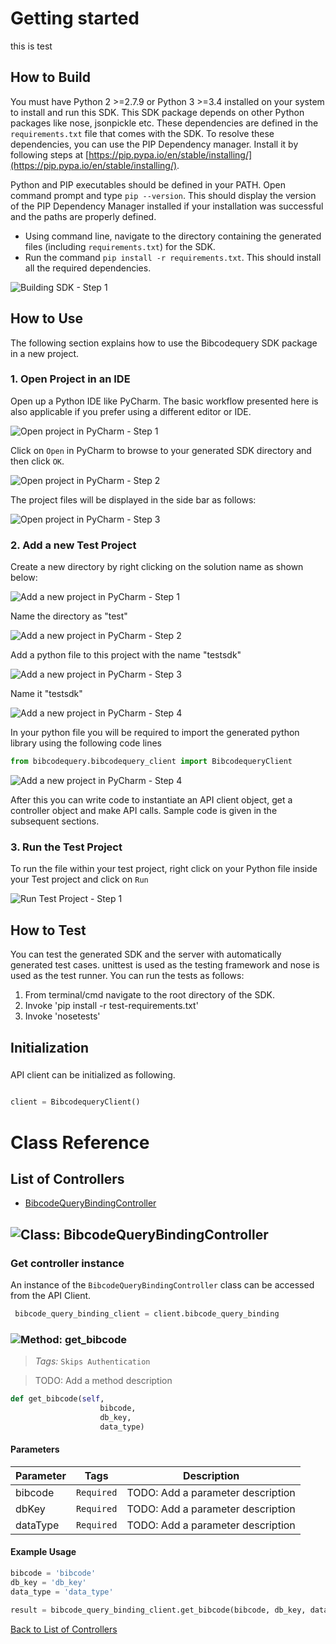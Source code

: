 # Getting started

this is test

## How to Build


You must have Python 2 >=2.7.9 or Python 3 >=3.4 installed on your system to install and run this SDK. This SDK package depends on other Python packages like nose, jsonpickle etc. 
These dependencies are defined in the ```requirements.txt``` file that comes with the SDK.
To resolve these dependencies, you can use the PIP Dependency manager. Install it by following steps at [https://pip.pypa.io/en/stable/installing/](https://pip.pypa.io/en/stable/installing/).

Python and PIP executables should be defined in your PATH. Open command prompt and type ```pip --version```.
This should display the version of the PIP Dependency Manager installed if your installation was successful and the paths are properly defined.

* Using command line, navigate to the directory containing the generated files (including ```requirements.txt```) for the SDK.
* Run the command ```pip install -r requirements.txt```. This should install all the required dependencies.

![Building SDK - Step 1](https://apidocs.io/illustration/python?step=installDependencies&workspaceFolder=BibcodeQuery-Python)


## How to Use

The following section explains how to use the Bibcodequery SDK package in a new project.

### 1. Open Project in an IDE

Open up a Python IDE like PyCharm. The basic workflow presented here is also applicable if you prefer using a different editor or IDE.

![Open project in PyCharm - Step 1](https://apidocs.io/illustration/python?step=pyCharm)

Click on ```Open``` in PyCharm to browse to your generated SDK directory and then click ```OK```.

![Open project in PyCharm - Step 2](https://apidocs.io/illustration/python?step=openProject0&workspaceFolder=BibcodeQuery-Python)     

The project files will be displayed in the side bar as follows:

![Open project in PyCharm - Step 3](https://apidocs.io/illustration/python?step=openProject1&workspaceFolder=BibcodeQuery-Python&projectName=bibcodequery)     

### 2. Add a new Test Project

Create a new directory by right clicking on the solution name as shown below:

![Add a new project in PyCharm - Step 1](https://apidocs.io/illustration/python?step=createDirectory&workspaceFolder=BibcodeQuery-Python&projectName=bibcodequery)

Name the directory as "test"

![Add a new project in PyCharm - Step 2](https://apidocs.io/illustration/python?step=nameDirectory)
   
Add a python file to this project with the name "testsdk"

![Add a new project in PyCharm - Step 3](https://apidocs.io/illustration/python?step=createFile&workspaceFolder=BibcodeQuery-Python&projectName=bibcodequery)

Name it "testsdk"

![Add a new project in PyCharm - Step 4](https://apidocs.io/illustration/python?step=nameFile)

In your python file you will be required to import the generated python library using the following code lines

```Python
from bibcodequery.bibcodequery_client import BibcodequeryClient
```

![Add a new project in PyCharm - Step 4](https://apidocs.io/illustration/python?step=projectFiles&workspaceFolder=BibcodeQuery-Python&libraryName=bibcodequery.bibcodequery_client&projectName=bibcodequery)

After this you can write code to instantiate an API client object, get a controller object and  make API calls. Sample code is given in the subsequent sections.

### 3. Run the Test Project

To run the file within your test project, right click on your Python file inside your Test project and click on ```Run```

![Run Test Project - Step 1](https://apidocs.io/illustration/python?step=runProject&workspaceFolder=BibcodeQuery-Python&libraryName=bibcodequery.bibcodequery_client&projectName=bibcodequery)


## How to Test

You can test the generated SDK and the server with automatically generated test
cases. unittest is used as the testing framework and nose is used as the test
runner. You can run the tests as follows:

  1. From terminal/cmd navigate to the root directory of the SDK.
  2. Invoke 'pip install -r test-requirements.txt'
  3. Invoke 'nosetests'

## Initialization

### 

API client can be initialized as following.

```python

client = BibcodequeryClient()
```



# Class Reference

## <a name="list_of_controllers"></a>List of Controllers

* [BibcodeQueryBindingController](#bibcode_query_binding_controller)

## <a name="bibcode_query_binding_controller"></a>![Class: ](https://apidocs.io/img/class.png ".BibcodeQueryBindingController") BibcodeQueryBindingController

### Get controller instance

An instance of the ``` BibcodeQueryBindingController ``` class can be accessed from the API Client.

```python
 bibcode_query_binding_client = client.bibcode_query_binding
```

### <a name="get_bibcode"></a>![Method: ](https://apidocs.io/img/method.png ".BibcodeQueryBindingController.get_bibcode") get_bibcode

> *Tags:*  ``` Skips Authentication ``` 

> TODO: Add a method description

```python
def get_bibcode(self,
                    bibcode,
                    db_key,
                    data_type)
```

#### Parameters

| Parameter | Tags | Description |
|-----------|------|-------------|
| bibcode |  ``` Required ```  | TODO: Add a parameter description |
| dbKey |  ``` Required ```  | TODO: Add a parameter description |
| dataType |  ``` Required ```  | TODO: Add a parameter description |



#### Example Usage

```python
bibcode = 'bibcode'
db_key = 'db_key'
data_type = 'data_type'

result = bibcode_query_binding_client.get_bibcode(bibcode, db_key, data_type)

```


[Back to List of Controllers](#list_of_controllers)



